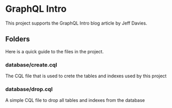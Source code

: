 # GraphQL Intro

This project supports the GraphQL Intro blog article by Jeff Davies.

## Folders

Here is a quick guide to the files in the project.

### database/create.cql

The CQL file that is used to crete the tables and indexes used by this project

### database/drop.cql

A simple CQL file to drop all tables and indexes from the database